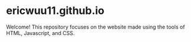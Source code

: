 # ericwuu11.github.io
Welcome! This repository focuses on the website made using the tools of HTML, Javascript, and CSS.
